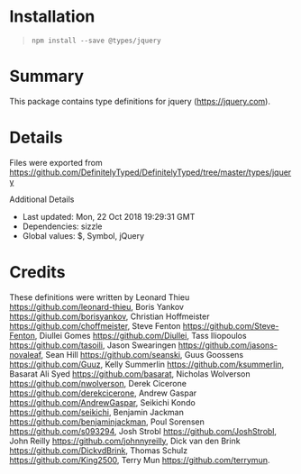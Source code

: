 # Installation
> `npm install --save @types/jquery`

# Summary
This package contains type definitions for jquery (https://jquery.com).

# Details
Files were exported from https://github.com/DefinitelyTyped/DefinitelyTyped/tree/master/types/jquery

Additional Details
 * Last updated: Mon, 22 Oct 2018 19:29:31 GMT
 * Dependencies: sizzle
 * Global values: $, Symbol, jQuery

# Credits
These definitions were written by Leonard Thieu <https://github.com/leonard-thieu>, Boris Yankov <https://github.com/borisyankov>, Christian Hoffmeister <https://github.com/choffmeister>, Steve Fenton <https://github.com/Steve-Fenton>, Diullei Gomes <https://github.com/Diullei>, Tass Iliopoulos <https://github.com/tasoili>, Jason Swearingen <https://github.com/jasons-novaleaf>, Sean Hill <https://github.com/seanski>, Guus Goossens <https://github.com/Guuz>, Kelly Summerlin <https://github.com/ksummerlin>, Basarat Ali Syed <https://github.com/basarat>, Nicholas Wolverson <https://github.com/nwolverson>, Derek Cicerone <https://github.com/derekcicerone>, Andrew Gaspar <https://github.com/AndrewGaspar>, Seikichi Kondo <https://github.com/seikichi>, Benjamin Jackman <https://github.com/benjaminjackman>, Poul Sorensen <https://github.com/s093294>, Josh Strobl <https://github.com/JoshStrobl>, John Reilly <https://github.com/johnnyreilly>, Dick van den Brink <https://github.com/DickvdBrink>, Thomas Schulz <https://github.com/King2500>, Terry Mun <https://github.com/terrymun>.
